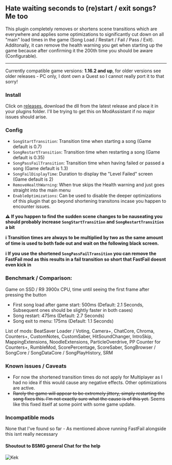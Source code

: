 ## Hate waiting seconds to (re)start / exit songs? Me too

This plugin completely removes or shortens scene transitions which are everywhere and applies some optimizations to significantly cut down on all "main" load times in the game (Song Load / Restart / Fail / Pass / Exit). Additonally, it can remove the health warning you get when starting up the game because after confirming it the 200th time you should be aware (Configurable).

---

Currently compatible game versions: **1.16.2 and up**, for older versions see older releases - PC only, I dont own a Quest so I cannot really port it to that sorry!

### Install

Click on [releases](https://github.com/kinsi55/CS_BeatSaber_GottaGoFast/releases), download the dll from the latest release and place it in your plugins folder. I'll be trying to get this on ModAssistant if no major issues should arise.

### Config

- `SongStartTransition`: Transition time when starting a song (Game default is 0.7)
- `SongRestartTransition`: Transition time when restarting a song (Game default is 0.35)
- `SongPassFailTransition`: Transition time when having failed or passed a song (Game default is 1.3)
- `SongFailDisplayTime`: Duration to display the "Level Failed" screen (Game default is 2)
- `RemoveHealthWarning`: When true skips the Health warning and just goes straight into the main menu
- `EnableOptimizations`: Can be used to disable the deeper optimizations of this plugin that go beyond shortening transitons incase you happen to encounter issues.

**⚠️ If you happen to find the sudden scene changes to be nauseating you should probably increase `SongStartTransition` and `SongRestartTransition` a bit**

**ℹ Transition times are always to be multiplied by two as the same amount of time is used to both fade out and wait on the following black screen.**

**ℹ If you use the shortened `SongPassFailTransition` you can remove the FastFail mod as this results in a fail transition so short that FastFail doesnt even kick in**

### Benchmark / Comparison:

Game on SSD / R9 3900x CPU, time until seeing the first frame after pressing the button

- First song load after game start: 500ms (Default: 2.1 Seconds, Subsequent ones should be slightly faster in both cases)
- Song restart: 475ms (Default: 2.7 Seconds)
- Song exit to menu: 175ms (Default: 1.1 Seconds)

List of mods: BeatSaver Loader / Voting, Camera+, ChatCore, Chroma, Counters+, CustomNotes, CustomSaber, HitSoundChanger, IntroSkip, MappingExtensions, NoodleExtensions, ParticleOverdrive, PP Counter for Counters+, RumbleMod, ScorePercentage, ScoreSaber, SongBrowser / SongCore / SongDataCore / SongPlayHistory, SRM

### Known issues / Caveats

- For now the shortened transition times do not apply for Multiplayer as I had no idea if this would cause any negative effects. Other optimizations are active.
- ~~Rarely the game will appear to be extremely jittery, simply restarting the song fixes this. I'm not exactly sure what the cause is of this yet.~~ Seems like this fixed itself at some point with some game update.

### Incompatible mods

None that I've found so far - As mentioned above running FastFail alongside this isnt really necessary

#### Shoutout to BSMG general Chat for the help

![Kek](https://i.imgur.com/eWN3UQB.png)
